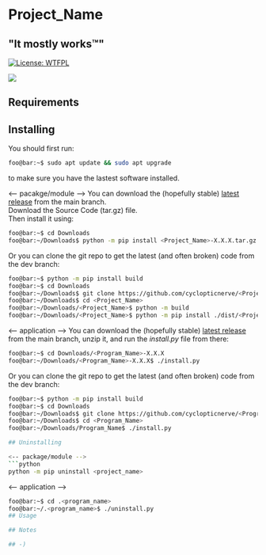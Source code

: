 <!----------------------------------------------------------------------------->
<!-- Project :                                                 /          \  -->
<!-- Filename: README.md                                      |     ()     | -->
<!-- Date    :                                                |            | -->
<!-- Author  : cyclopticnerve                                 |   \____/   | -->
<!-- License : WTFPLv2                                         \          /  -->
<!----------------------------------------------------------------------------->

# Project_Name

## "It mostly works™"

[![License: WTFPL](https://img.shields.io/badge/License-WTFPL-brightgreen.svg)](http://www.wtfpl.net/about/)

<Description>

![](readme/readme_ss.jpg)

## Requirements

## Installing

You should first run:

```bash
foo@bar:~$ sudo apt update && sudo apt upgrade
```

to make sure you have the lastest software installed.

<-- pacakge/module -->
You can download the (hopefully stable) 
[latest release](https://github.com/cyclopticnerve/<Project_Name>/releases/latest) 
from the main branch. <br>
Download the Source Code (tar.gz) file. <br>
Then install it using:

```bash
foo@bar:~$ cd Downloads
foo@bar:~/Downloads$ python -m pip install <Project_Name>-X.X.X.tar.gz
```

Or you can clone the git repo to get the latest (and often broken) code 
from the dev branch:

```bash
foo@bar:~$ python -m pip install build
foo@bar:~$ cd Downloads
foo@bar:~/Downloads$ git clone https://github.com/cyclopticnerve/<Project_Name>
foo@bar:~/Downloads$ cd <Project_Name>
foo@bar:~/Downloads/<Project_Name>$ python -m build
foo@bar:~/Downloads/<Project_Name>$ python -m pip install ./dist/<Project_Name>-X.X.X.tar.gz -r ./requirements.txt
```

<-- application -->
You can download the (hopefully stable)
[latest release](https://github.com/cyclopticnerve/<Program_Name>/releases/latest) 
from the main branch, unzip it, and run the *install.py* file from there:

```bash
foo@bar:~$ cd Downloads/<Program_Name>-X.X.X
foo@bar:~/Downloads/<Program_Name>-X.X.X$ ./install.py
```

Or you can clone the git repo to get the latest (and often broken) code 
from the dev branch:

```bash
foo@bar:~$ python -m pip install build
foo@bar:~$ cd Downloads
foo@bar:~/Downloads$ git clone https://github.com/cyclopticnerve/<Program_Name>
foo@bar:~/Downloads$ cd <Program_Name>
foo@bar:~/Downloads/Program_Name$ ./install.py

## Uninstalling

<-- package/module -->
```python
python -m pip uninstall <project_name>
```

<-- application -->
```bash
foo@bar:~$ cd .<program_name>
foo@bar:~/.<program_name>$ ./uninstall.py
## Usage

## Notes

## -)

